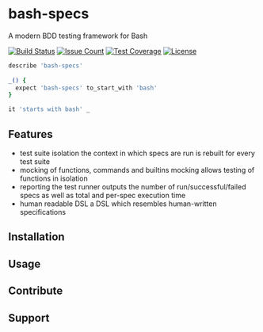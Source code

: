 # bash-specs 

A modern BDD testing framework for Bash

[![Build Status](https://travis-ci.org/helpermethod/bash-specs.svg?branch=master)](https://travis-ci.org/helpermethod/bash-specs)
[![Issue Count](https://codeclimate.com/github/helpermethod/bash-specs/badges/issue_count.svg)](https://codeclimate.com/github/helpermethod/bash-specs)
[![Test Coverage](https://codeclimate.com/github/helpermethod/bash-specs/badges/coverage.svg)](https://codeclimate.com/github/helpermethod/bash-specs/coverage)
[![License](https://img.shields.io/badge/license-GPLv3-blue.svg)](https://github.com/helpermethod/bash-specs/blob/master/COPYING)

```bash
describe 'bash-specs'
    
_() {
  expect 'bash-specs' to_start_with 'bash'
}

it 'starts with bash' _
```

## Features

* test suite isolation 
  the context in which specs are run is rebuilt for every test suite
* mocking of functions, commands and builtins
  mocking allows testing of functions in isolation
* reporting
  the test runner outputs the number of run/successful/failed specs as well as total and per-spec execution time  
* human readable DSL
  a DSL which resembles human-written specifications

## Installation

<!-- How do I install bash-specs? -->

## Usage

## Contribute

## Support
